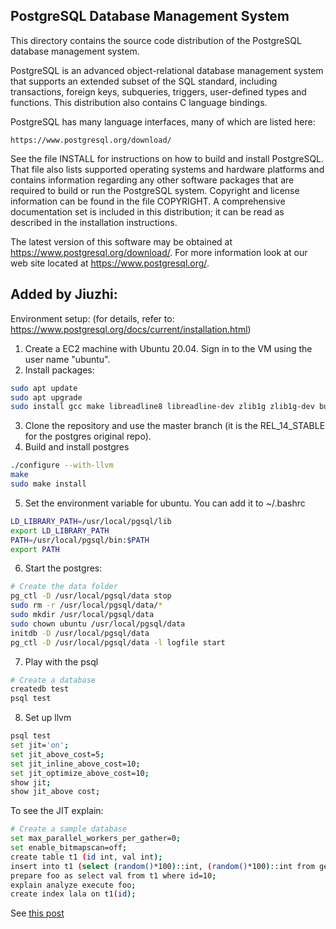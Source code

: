 ## PostgreSQL Database Management System
This directory contains the source code distribution of the PostgreSQL
database management system.

PostgreSQL is an advanced object-relational database management system
that supports an extended subset of the SQL standard, including
transactions, foreign keys, subqueries, triggers, user-defined types
and functions.  This distribution also contains C language bindings.

PostgreSQL has many language interfaces, many of which are listed here:

	https://www.postgresql.org/download/

See the file INSTALL for instructions on how to build and install
PostgreSQL.  That file also lists supported operating systems and
hardware platforms and contains information regarding any other
software packages that are required to build or run the PostgreSQL
system.  Copyright and license information can be found in the
file COPYRIGHT.  A comprehensive documentation set is included in this
distribution; it can be read as described in the installation
instructions.

The latest version of this software may be obtained at
https://www.postgresql.org/download/.  For more information look at our
web site located at https://www.postgresql.org/.

## Added by Jiuzhi:
Environment setup: (for details, refer to: https://www.postgresql.org/docs/current/installation.html)
1. Create a EC2 machine with Ubuntu 20.04. Sign in to the VM using the user name "ubuntu".
2. Install packages:
```bash
sudo apt update
sudo apt upgrade
sudo install gcc make libreadline8 libreadline-dev zlib1g zlib1g-dev build-essential bison postgresql-client llvm clang flex
```
3. Clone the repository and use the master branch (it is the REL\_14\_STABLE for the postgres original repo).
4. Build and install postgres
```bash
./configure --with-llvm
make
sudo make install
```
5. Set the environment variable for ubuntu. You can add it to ~/.bashrc
```bash
LD_LIBRARY_PATH=/usr/local/pgsql/lib
export LD_LIBRARY_PATH
PATH=/usr/local/pgsql/bin:$PATH
export PATH
```
6. Start the postgres:
```bash
# Create the data folder
pg_ctl -D /usr/local/pgsql/data stop
sudo rm -r /usr/local/pgsql/data/*
sudo mkdir /usr/local/pgsql/data
sudo chown ubuntu /usr/local/pgsql/data
initdb -D /usr/local/pgsql/data
pg_ctl -D /usr/local/pgsql/data -l logfile start
```
7. Play with the psql
```bash
# Create a database
createdb test
psql test
```

8. Set up llvm
```bash
psql test
set jit='on';
set jit_above_cost=5;
set jit_inline_above_cost=10;
set jit_optimize_above_cost=10;
show jit;
show jit_above cost;
```

To see the JIT explain:
```bash
# Create a sample database
set max_parallel_workers_per_gather=0;
set enable_bitmapscan=off;
create table t1 (id int, val int);
insert into t1 (select (random()*100)::int, (random()*100)::int from generate_series(1, 800000) as g);
prepare foo as select val from t1 where id=10;
explain analyze execute foo;
create index lala on t1(id);
```

See [this post](https://www.percona.com/blog/2018/11/19/installing-and-configuring-jit-in-postgresql-11/)

